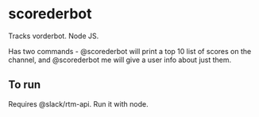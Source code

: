 # scorederbot
Tracks vorderbot. Node JS.

Has two commands - @scorederbot will print a top 10 list of scores on the channel, and @scorederbot me will give a user info about just them.

## To run
Requires @slack/rtm-api. Run it with node. 
